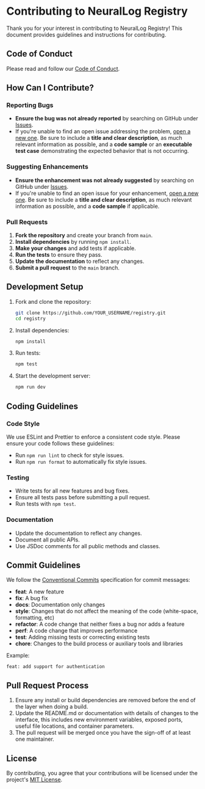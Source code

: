 # Contributing to NeuralLog Registry

Thank you for your interest in contributing to NeuralLog Registry! This document provides guidelines and instructions for contributing.

## Code of Conduct

Please read and follow our [Code of Conduct](https://github.com/NeuralLog/docs/blob/main/CODE_OF_CONDUCT.md).

## How Can I Contribute?

### Reporting Bugs

- **Ensure the bug was not already reported** by searching on GitHub under [Issues](https://github.com/NeuralLog/registry/issues).
- If you're unable to find an open issue addressing the problem, [open a new one](https://github.com/NeuralLog/registry/issues/new). Be sure to include a **title and clear description**, as much relevant information as possible, and a **code sample** or an **executable test case** demonstrating the expected behavior that is not occurring.

### Suggesting Enhancements

- **Ensure the enhancement was not already suggested** by searching on GitHub under [Issues](https://github.com/NeuralLog/registry/issues).
- If you're unable to find an open issue for your enhancement, [open a new one](https://github.com/NeuralLog/registry/issues/new). Be sure to include a **title and clear description**, as much relevant information as possible, and a **code sample** if applicable.

### Pull Requests

1. **Fork the repository** and create your branch from `main`.
2. **Install dependencies** by running `npm install`.
3. **Make your changes** and add tests if applicable.
4. **Run the tests** to ensure they pass.
5. **Update the documentation** to reflect any changes.
6. **Submit a pull request** to the `main` branch.

## Development Setup

1. Fork and clone the repository:
   ```bash
   git clone https://github.com/YOUR_USERNAME/registry.git
   cd registry
   ```

2. Install dependencies:
   ```bash
   npm install
   ```

3. Run tests:
   ```bash
   npm test
   ```

4. Start the development server:
   ```bash
   npm run dev
   ```

## Coding Guidelines

### Code Style

We use ESLint and Prettier to enforce a consistent code style. Please ensure your code follows these guidelines:

- Run `npm run lint` to check for style issues.
- Run `npm run format` to automatically fix style issues.

### Testing

- Write tests for all new features and bug fixes.
- Ensure all tests pass before submitting a pull request.
- Run tests with `npm test`.

### Documentation

- Update the documentation to reflect any changes.
- Document all public APIs.
- Use JSDoc comments for all public methods and classes.

## Commit Guidelines

We follow the [Conventional Commits](https://www.conventionalcommits.org/) specification for commit messages:

- **feat**: A new feature
- **fix**: A bug fix
- **docs**: Documentation only changes
- **style**: Changes that do not affect the meaning of the code (white-space, formatting, etc)
- **refactor**: A code change that neither fixes a bug nor adds a feature
- **perf**: A code change that improves performance
- **test**: Adding missing tests or correcting existing tests
- **chore**: Changes to the build process or auxiliary tools and libraries

Example:
```
feat: add support for authentication
```

## Pull Request Process

1. Ensure any install or build dependencies are removed before the end of the layer when doing a build.
2. Update the README.md or documentation with details of changes to the interface, this includes new environment variables, exposed ports, useful file locations, and container parameters.
3. The pull request will be merged once you have the sign-off of at least one maintainer.

## License

By contributing, you agree that your contributions will be licensed under the project's [MIT License](./LICENSE).
